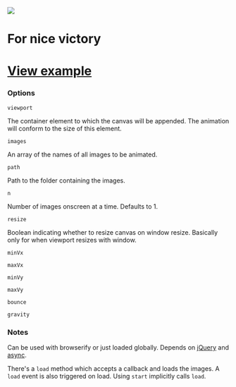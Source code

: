 ![](http://i.imgur.com/7p9dH2e.png)
# For nice victory

# [View example](http://sfrdmn.github.com/solitairewin/)

### Options

`viewport`

The container element to which the canvas will be appended. The animation will conform to the size of this element.

`images`

An array of the names of all images to be animated.

`path`

Path to the folder containing the images.

`n`

Number of images onscreen at a time. Defaults to 1.

`resize`

Boolean indicating whether to resize canvas on window resize.
Basically only for when viewport resizes with window.

`minVx`

`maxVx`

`minVy`

`maxVy`

`bounce`

`gravity`

### Notes

Can be used with browserify or just loaded globally. Depends on [jQuery](https://github.com/jquery/jquery) and [async](https://github.com/caolan/async).

There's a `load` method which accepts a callback and loads the images. A `load` event is also triggered on load. Using `start` implicitly calls `load`.
